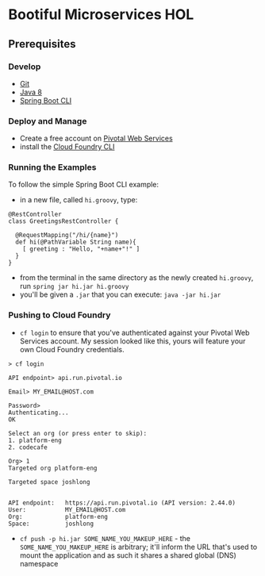 # Bootiful Microservices HOL

## Prerequisites

### Develop
- [Git](http://git-scm.com/downloads)
- [Java 8](http://www.oracle.com/technetwork/java/javase/downloads/jdk8-downloads-2133151.html)
- [Spring Boot CLI](http://docs.spring.io/spring-boot/docs/current/reference/htmlsingle/#getting-started-installing-the-cli)

### Deploy and Manage
- Create a free account on [Pivotal Web Services](http://run.pivotal.io/)
- install the [Cloud Foundry CLI](https://github.com/cloudfoundry/cli/releases)

### Running the Examples

To follow the simple Spring Boot CLI example:

- in a new file, called `hi.groovy`, type:

```
@RestController
class GreetingsRestController {

  @RequestMapping("/hi/{name}")
  def hi(@PathVariable String name){
    [ greeting : "Hello, "+name+"!" ]
  }
}
```
- from the terminal in the same directory as the newly created `hi.groovy`, run `spring jar hi.jar hi.groovy`
- you'll be given a `.jar` that you can execute: `java -jar hi.jar`

### Pushing to Cloud Foundry

- `cf login` to ensure that you've authenticated against your Pivotal Web Services account. My session looked like this, yours will feature your own Cloud Foundry credentials.
```
> cf login

API endpoint> api.run.pivotal.io

Email> MY_EMAIL@HOST.com

Password>
Authenticating...
OK

Select an org (or press enter to skip):
1. platform-eng
2. codecafe

Org> 1
Targeted org platform-eng

Targeted space joshlong


API endpoint:   https://api.run.pivotal.io (API version: 2.44.0)
User:           MY_EMAIL@HOST.com
Org:            platform-eng
Space:          joshlong

```
- `cf push -p hi.jar SOME_NAME_YOU_MAKEUP_HERE` - the `SOME_NAME_YOU_MAKEUP_HERE` is arbitrary; it'll inform the URL that's used to mount the application and as such it shares a shared global (DNS) namespace

